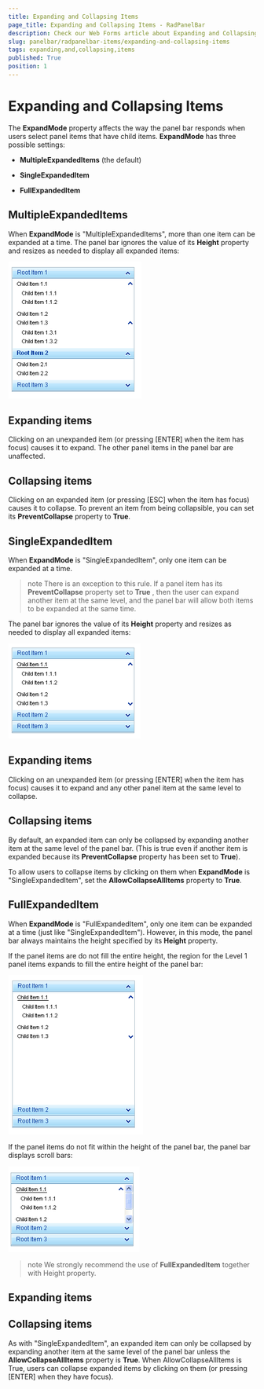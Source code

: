 ```yaml
---
title: Expanding and Collapsing Items
page_title: Expanding and Collapsing Items - RadPanelBar
description: Check our Web Forms article about Expanding and Collapsing Items.
slug: panelbar/radpanelbar-items/expanding-and-collapsing-items
tags: expanding,and,collapsing,items
published: True
position: 1
---
```


# Expanding and Collapsing Items



The **ExpandMode** property affects the way the panel bar responds when users select panel items that have child items. **ExpandMode** has three possible settings:

* **MultipleExpandedItems** (the default)

* **SingleExpandedItem**

* **FullExpandedItem**

## MultipleExpandedItems

When **ExpandMode** is "MultipleExpandedItems", more than one item can be expanded at a time. The panel bar ignores the value of its **Height** property and resizes as needed to display all expanded items:

![Multiple Expanded Items](images/panelbar_multipleexpandeditems.png)

## Expanding items

Clicking on an unexpanded item (or pressing [ENTER] when the item has focus) causes it to expand. The other panel items in the panel bar are unaffected.

## Collapsing items

Clicking on an expanded item (or pressing [ESC] when the item has focus) causes it to collapse. To prevent an item from being collapsible, you can set its **PreventCollapse** property to **True**.

## SingleExpandedItem

When **ExpandMode** is "SingleExpandedItem", only one item can be expanded at a time.

>note There is an exception to this rule. If a panel item has its **PreventCollapse** property set to **True** , then the user can expand another item at the same level, and the panel bar will allow both items to be expanded at the same time.
>


The panel bar ignores the value of its **Height** property and resizes as needed to display all expanded items:

![Single Expanded Item](images/panelbar_singleexpandeditem.png)

## Expanding items

Clicking on an unexpanded item (or pressing [ENTER] when the item has focus) causes it to expand and any other panel item at the same level to collapse.

## Collapsing items

By default, an expanded item can only be collapsed by expanding another item at the same level of the panel bar. (This is true even if another item is expanded because its **PreventCollapse** property has been set to **True**).

To allow users to collapse items by clicking on them when **ExpandMode** is "SingleExpandedItem", set the **AllowCollapseAllItems** property to **True**.

## FullExpandedItem

When **ExpandMode** is "FullExpandedItem", only one item can be expanded at a time (just like "SingleExpandedItem"). However, in this mode, the panel bar always maintains the height specified by its **Height** property.

If the panel items are do not fill the entire height, the region for the Level 1 panel items expands to fill the entire height of the panel bar:

![Full Expanded Item](images/panelbar_fullexpandeditem.png)

If the panel items do not fit within the height of the panel bar, the panel bar displays scroll bars:

![Full Expanded Item ScrollBars](images/panelbar_fullexpandeditemscrollbars.png)

>note We strongly recommend the use of **FullExpandedItem** together with Height property.
>


## Expanding items

## Collapsing items

As with "SingleExpandedItem", an expanded item can only be collapsed by expanding another item at the same level of the panel bar unless the **AllowCollapseAllItems** property is **True**. When AllowCollapseAllItems is True, users can collapse expanded items by clicking on them (or pressing [ENTER] when they have focus).
